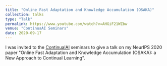 ```yaml
---
title: "Online Fast Adaptation and Knowledge Accumulation (OSAKA)"
collection: talks
type: "Talk"
permalink: https://www.youtube.com/watch?v=AHGiF21WZbw
venue: "ContinuaAI Seminars"
date: 2020-09-17
---
```


I was invited to the [ContinualAI](https://www.continualai.org/) seminars to give a talk on my NeurIPS 2020 paper "Online Fast Adaptation and Knowledge Accumulation (OSAKA): a New Approach to Continual Learning". 
